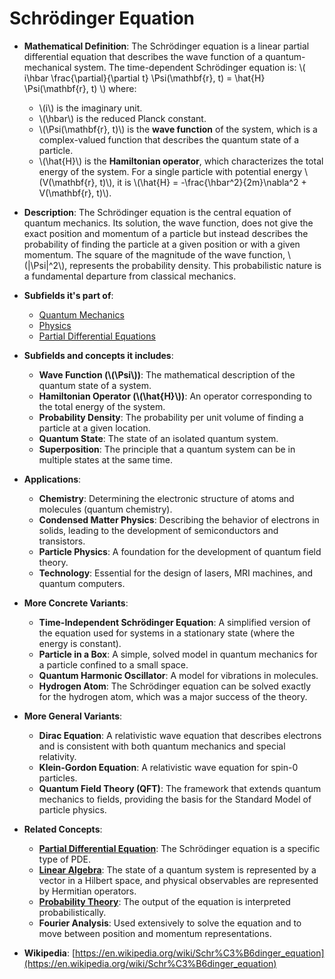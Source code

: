 # Schrödinger Equation

- **Mathematical Definition**: The Schrödinger equation is a linear partial differential equation that describes the wave function of a quantum-mechanical system. The time-dependent Schrödinger equation is:
  \\( i\hbar \frac{\partial}{\partial t} \Psi(\mathbf{r}, t) = \hat{H} \Psi(\mathbf{r}, t) \\)
  where:
    - \\(i\\) is the imaginary unit.
    - \\(\hbar\\) is the reduced Planck constant.
    - \\(\Psi(\mathbf{r}, t)\\) is the **wave function** of the system, which is a complex-valued function that describes the quantum state of a particle.
    - \\(\hat{H}\\) is the **Hamiltonian operator**, which characterizes the total energy of the system. For a single particle with potential energy \\(V(\mathbf{r}, t)\\), it is \\(\hat{H} = -\frac{\hbar^2}{2m}\nabla^2 + V(\mathbf{r}, t)\\).

- **Description**: The Schrödinger equation is the central equation of quantum mechanics. Its solution, the wave function, does not give the exact position and momentum of a particle but instead describes the probability of finding the particle at a given position or with a given momentum. The square of the magnitude of the wave function, \\(|\Psi|^2\\), represents the probability density. This probabilistic nature is a fundamental departure from classical mechanics.

- **Subfields it's part of**:
    - [Quantum Mechanics](https://en.wikipedia.org/wiki/Quantum_mechanics)
    - [Physics](https://en.wikipedia.org/wiki/Physics)
    - [Partial Differential Equations](https://en.wikipedia.org/wiki/Partial_differential_equation)

- **Subfields and concepts it includes**:
    - **Wave Function (\\(\Psi\\))**: The mathematical description of the quantum state of a system.
    - **Hamiltonian Operator (\\(\hat{H}\\))**: An operator corresponding to the total energy of the system.
    - **Probability Density**: The probability per unit volume of finding a particle at a given location.
    - **Quantum State**: The state of an isolated quantum system.
    - **Superposition**: The principle that a quantum system can be in multiple states at the same time.

- **Applications**:
    - **Chemistry**: Determining the electronic structure of atoms and molecules (quantum chemistry).
    - **Condensed Matter Physics**: Describing the behavior of electrons in solids, leading to the development of semiconductors and transistors.
    - **Particle Physics**: A foundation for the development of quantum field theory.
    - **Technology**: Essential for the design of lasers, MRI machines, and quantum computers.

- **More Concrete Variants**:
    - **Time-Independent Schrödinger Equation**: A simplified version of the equation used for systems in a stationary state (where the energy is constant).
    - **Particle in a Box**: A simple, solved model in quantum mechanics for a particle confined to a small space.
    - **Quantum Harmonic Oscillator**: A model for vibrations in molecules.
    - **Hydrogen Atom**: The Schrödinger equation can be solved exactly for the hydrogen atom, which was a major success of the theory.

- **More General Variants**:
    - **Dirac Equation**: A relativistic wave equation that describes electrons and is consistent with both quantum mechanics and special relativity.
    - **Klein-Gordon Equation**: A relativistic wave equation for spin-0 particles.
    - **Quantum Field Theory (QFT)**: The framework that extends quantum mechanics to fields, providing the basis for the Standard Model of particle physics.

- **Related Concepts**:
    - **[Partial Differential Equation](../../applied_mathematics/differential_equations/pde.md)**: The Schrödinger equation is a specific type of PDE.
    - **[Linear Algebra](../../pure_mathematics/algebra/linear_algebra.md)**: The state of a quantum system is represented by a vector in a Hilbert space, and physical observables are represented by Hermitian operators.
    - **[Probability Theory](../../applied_mathematics/probability_theory/probability_space.md)**: The output of the equation is interpreted probabilistically.
    - **Fourier Analysis**: Used extensively to solve the equation and to move between position and momentum representations.

- **Wikipedia**: [https://en.wikipedia.org/wiki/Schr%C3%B6dinger_equation](https://en.wikipedia.org/wiki/Schr%C3%B6dinger_equation)
